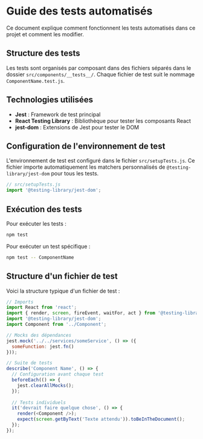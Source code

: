 # Guide des tests automatisés

Ce document explique comment fonctionnent les tests automatisés dans ce projet et comment les modifier.

## Structure des tests

Les tests sont organisés par composant dans des fichiers séparés dans le dossier `src/components/__tests__/`. Chaque fichier de test suit le nommage `ComponentName.test.js`.

## Technologies utilisées

- **Jest** : Framework de test principal
- **React Testing Library** : Bibliothèque pour tester les composants React
- **jest-dom** : Extensions de Jest pour tester le DOM

## Configuration de l'environnement de test

L'environnement de test est configuré dans le fichier `src/setupTests.js`. Ce fichier importe automatiquement les matchers personnalisés de `@testing-library/jest-dom` pour tous les tests.

```javascript
// src/setupTests.js
import '@testing-library/jest-dom';
```

## Exécution des tests

Pour exécuter les tests :

```bash
npm test
```

Pour exécuter un test spécifique :

```bash
npm test -- ComponentName
```

## Structure d'un fichier de test

Voici la structure typique d'un fichier de test :

```javascript
// Imports
import React from 'react';
import { render, screen, fireEvent, waitFor, act } from '@testing-library/react';
import '@testing-library/jest-dom';
import Component from '../Component';

// Mocks des dépendances
jest.mock('../../services/someService', () => ({
  someFunction: jest.fn()
}));

// Suite de tests
describe('Component Name', () => {
  // Configuration avant chaque test
  beforeEach(() => {
    jest.clearAllMocks();
  });
  
  // Tests individuels
  it('devrait faire quelque chose', () => {
    render(<Component />);
    expect(screen.getByText('Texte attendu')).toBeInTheDocument();
  });
});
```
